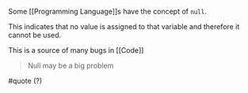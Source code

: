 Some [[Programming Language]]s have the concept of `null`.

This indicates that no value is assigned to that variable and therefore it cannot be used.

This is a source of many bugs in [[Code]]

> Null may be a big problem

#quote (?)